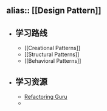 alias:: [[Design Pattern]]
---

- ## 学习路线
	- [[Creational Patterns]]
	- [[Structural Patterns]]
	- [[Behavioral Patterns]]
- ## 学习资源
	- [Refactoring Guru](https://refactoring.guru/)
	-